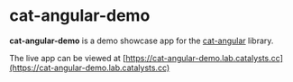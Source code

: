 cat-angular-demo
================

**cat-angular-demo** is a demo showcase app for the [cat-angular](https://github.com/Catalysts/cat-angular) library.

The live app can be viewed at [https://cat-angular-demo.lab.catalysts.cc](https://cat-angular-demo.lab.catalysts.cc)
